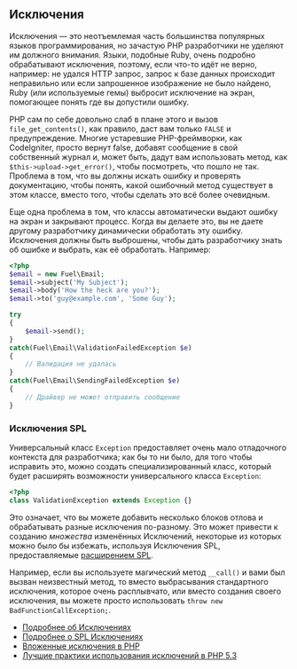 ## Исключения

Исключения &mdash; это неотъемлемая часть большинства популярных языков программирования, но зачастую PHP разработчики не уделяют им должного внимания. Языки, подобные Ruby, очень подробно обрабатывают исключения, поэтому, если что-то идёт не верно, например: не удался HTTP запрос, запрос к базе данных происходит неправильно или если запрошенное изображение не было найдено, Ruby (или используемые гемы) выбросит исключение на экран, помогающее понять где вы допустили ошибку.

PHP сам по себе довольно слаб в плане этого и вызов `file_get_contents()`, как правило, даст вам только `FALSE` и предупреждение. Многие устаревшие PHP-фреймворки, как CodeIgniter, просто вернут false, добавят сообщение в свой собственный журнал и, может быть, дадут вам использовать метод, как `$this->upload->get_error()`, чтобы посмотреть, что пошло не так. Проблема в том, что вы должны искать ошибку и проверять документацию, чтобы понять, какой ошибочный метод существует в этом классе, вместо того, чтобы сделать это всё более очевидным.

Еще одна проблема в том, что классы автоматически выдают ошибку на экран и закрывают процесс. Когда вы делаете это, вы не даете другому разработчику динамически обработать эту ошибку. Исключения должны быть выброшены, чтобы дать разработчику знать об ошибке и выбрать, как её обработать. Например:

```php
<?php
$email = new Fuel\Email;
$email->subject('My Subject');
$email->body('How the heck are you?');
$email->to('guy@example.com', 'Some Guy');

try
{
    $email->send();
}
catch(Fuel\Email\ValidationFailedException $e)
{
    // Валидация не удалась
}
catch(Fuel\Email\SendingFailedException $e)
{
    // Драйвер не может отправить сообщение
}
```

### Исключения SPL

Универсальный класс `Exception` предоставляет очень мало отладочного контекста для разработчика; как бы то ни было, для того чтобы исправить это, можно создать специализированный класс, который будет расширять возможности универсального класса `Exception`:

```php
<?php
class ValidationException extends Exception {}
```

Это означает, что вы можете добавить несколько блоков отлова и обрабатывать разные исключения по-разному. Это может привести к созданию <em>множества</em> изменённых Исключений, некоторые из которых можно было бы избежать, используя Исключения SPL, предоставляемые [расширением SPL][splext].

Например, если вы используете магический метод `__call()` и вами был вызван неизвестный метод, то вместо выбрасывания стандартного исключения, которое очень расплывчато, или вместо создания своего исключения, вы можете просто использовать `throw new BadFunctionCallException;`.

* [Подробнее об Исключениях][exceptions]
* [Подробнее о SPL Исключениях][splexe]
* [Вложенные исключения в PHP][nesting-exceptions-in-php]
* [Лучшие практики использования исключений в PHP 5.3][exception-best-practices53]

[exceptions]: http://php.net/manual/ru/language.exceptions.php
[splexe]: http://php.net/manual/ru/spl.exceptions.php
[splext]: /#standard_php_library
[exception-best-practices53]: http://ralphschindler.com/2010/09/15/exception-best-practices-in-php-5-3
[nesting-exceptions-in-php]: http://www.brandonsavage.net/exceptional-php-nesting-exceptions-in-php/
